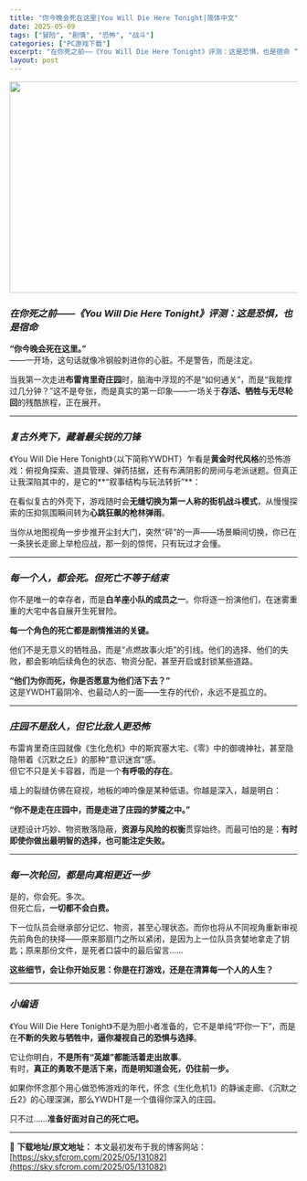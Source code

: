 ```yaml
---
title: "你今晚会死在这里|You Will Die Here Tonight|简体中文"
date: 2025-05-09
tags: ["冒险", "剧情", "恐怖", "战斗"]
categories: ["PC游戏下载"]
excerpt: "在你死之前——《You Will Die Here Tonight》评测：这是恐惧，也是宿命 “你今晚会死在这里。”——一开场，这句话就像冷钢般刺进你的心脏。不是警告，而是注定。 当我第一次走进布雷肯里奇庄园时，脑海中浮现的不是“如何通关”，而是“我能撑过几分钟？”这不是夸张，而是真实的第一印象——&hellip;"
layout: post
---
```


<img class="aligncenter size-full wp-image-131083" src="https://sky.sfcrom.com/wp-content/uploads/2025/05/2025050901203414.webp" alt="" width="660" height="370" />
<h3 class="" data-start="82" data-end="138"><em data-start="86" data-end="138"><strong data-start="87" data-end="137">在你死之前——《You Will Die Here Tonight》评测：这是恐惧，也是宿命</strong></em></h3>
<p class="" data-start="140" data-end="189"><strong data-start="140" data-end="155">“你今晚会死在这里。”</strong><br data-start="155" data-end="158" />——一开场，这句话就像冷钢般刺进你的心脏。不是警告，而是注定。</p>
<p class="" data-start="191" data-end="284">当我第一次走进<strong data-start="198" data-end="209">布雷肯里奇庄园</strong>时，脑海中浮现的不是“如何通关”，而是“我能撑过几分钟？”这不是夸张，而是真实的第一印象——一场关于<strong data-start="259" data-end="273">存活、牺牲与无尽轮回</strong>的残酷旅程，正在展开。</p>


<hr class="" data-start="286" data-end="289" />

<h3 class="" data-start="291" data-end="315"><em data-start="295" data-end="315"><strong data-start="296" data-end="314">复古外壳下，藏着最尖锐的刀锋</strong></em></h3>
<p class="" data-start="317" data-end="435">《You Will Die Here Tonight》（以下简称YWDHT）乍看是<strong data-start="358" data-end="368">黄金时代风格</strong>的恐怖游戏：俯视角探索、道具管理、弹药拮据，还有布满阴影的房间与老派谜题。但真正让我深陷其中的，是它的**“叙事结构与玩法转折”**：</p>
<p class="" data-start="437" data-end="501">在看似复古的外壳下，游戏随时会<strong data-start="452" data-end="472">无缝切换为第一人称的街机战斗模式</strong>，从慢慢探索的压抑氛围瞬间转为<strong data-start="487" data-end="500">心跳狂飙的枪林弹雨</strong>。</p>
<p class="" data-start="503" data-end="567">当你从地图视角一步步推开尘封大门，突然“砰”的一声——场景瞬间切换，你已在一条狭长走廊上举枪应战，那一刻的惊愕，只有玩过才会懂。</p>


<hr class="" data-start="569" data-end="572" />

<h3 class="" data-start="574" data-end="601"><em data-start="578" data-end="601"><strong data-start="579" data-end="600">每一个人，都会死。但死亡不等于结束</strong></em></h3>
<p class="" data-start="603" data-end="657">你不是唯一的幸存者，而是<strong data-start="615" data-end="629">白羊座小队的成员之一</strong>。你将逐一扮演他们，在迷雾重重的大宅中各自展开生死冒险。</p>
<p class="" data-start="659" data-end="681"><strong data-start="659" data-end="681">每一个角色的死亡都是剧情推进的关键。</strong></p>
<p class="" data-start="683" data-end="750">他们不是无意义的牺牲品，而是“点燃故事火炬”的引线。他们的选择、他们的失败，都会影响后续角色的状态、物资分配，甚至开启或封锁某些道路。</p>
<p class="" data-start="752" data-end="814"><strong data-start="752" data-end="777">“他们为你而死，你是否愿意为他们活下去？”</strong><br data-start="777" data-end="780" />这是YWDHT最阴冷、也最动人的一面——生存的代价，永远不是孤立的。</p>


<hr class="" data-start="816" data-end="819" />

<h3 class="" data-start="821" data-end="846"><em data-start="825" data-end="846"><strong data-start="826" data-end="845">庄园不是敌人，但它比敌人更恐怖</strong></em></h3>
<p class="" data-start="848" data-end="932">布雷肯里奇庄园就像《生化危机》中的斯宾塞大宅、《零》中的御魂神社，甚至隐隐带着《沉默之丘》的那种“意识迷宫”感。<br data-start="904" data-end="907" />但它不只是关卡容器，而是一个<strong data-start="921" data-end="931">有呼吸的存在</strong>。</p>
<p class="" data-start="934" data-end="968">墙上的裂缝仿佛在窥视，地板的呻吟像是某种低语。你越是深入，越是明白：</p>
<p class="" data-start="970" data-end="998"><strong data-start="970" data-end="998">“你不是走在庄园中，而是走进了庄园的梦魇之中。”</strong></p>
<p class="" data-start="1000" data-end="1064">谜题设计巧妙、物资散落隐蔽，<strong data-start="1014" data-end="1026">资源与风险的权衡</strong>贯穿始终。而最可怕的是：<strong data-start="1038" data-end="1064">有时即使你做出最明智的选择，也可能注定失败。</strong></p>


<hr class="" data-start="1066" data-end="1069" />

<h3 class="" data-start="1071" data-end="1096"><em data-start="1075" data-end="1096"><strong data-start="1076" data-end="1095">每一次轮回，都是向真相更近一步</strong></em></h3>
<p class="" data-start="1098" data-end="1130">是的，你会死。多次。<br data-start="1108" data-end="1111" />但死亡后，<strong data-start="1116" data-end="1128">一切都不会白费。</strong></p>
<p class="" data-start="1132" data-end="1225">下一位队员会继承部分记忆、物资，甚至心理状态。而你也将从不同视角重新审视先前角色的抉择——原来那扇门之所以紧闭，是因为上一位队员贪婪地拿走了钥匙；原来那份文件，是死者口袋中的最后留言……</p>
<p class="" data-start="1227" data-end="1264"><strong data-start="1227" data-end="1264">这些细节，会让你开始反思：你是在打游戏，还是在清算每一个人的人生？</strong></p>


<hr class="" data-start="1266" data-end="1269" />

<h3 class="" data-start="1271" data-end="1284"><em data-start="1275" data-end="1284"><strong data-start="1276" data-end="1283">小编语</strong></em></h3>
<p class="" data-start="1286" data-end="1365">《You Will Die Here Tonight》不是为胆小者准备的，它不是单纯“吓你一下”，而是在<strong data-start="1338" data-end="1364">不断的失败与牺牲中，逼你凝视自己的恐惧与选择</strong>。</p>
<p class="" data-start="1367" data-end="1429">它让你明白，<strong data-start="1373" data-end="1393">不是所有“英雄”都能活着走出故事</strong>。<br data-start="1394" data-end="1397" />有时，<strong data-start="1400" data-end="1429">真正的勇敢不是活下来，而是明知道会死，仍往前一步。</strong></p>
<p class="" data-start="1431" data-end="1496">如果你怀念那个用心做恐怖游戏的年代，怀念《生化危机1》的静谧走廊、《沉默之丘2》的心理深渊，那么YWDHT是一个值得你深入的庄园。</p>
<p class="" data-start="1498" data-end="1519">只不过……<strong data-start="1503" data-end="1519">准备好面对自己的死亡吧。</strong></p>

---
📖 **下载地址/原文地址：** 本文最初发布于我的博客网站：[https://sky.sfcrom.com/2025/05/131082](https://sky.sfcrom.com/2025/05/131082)
